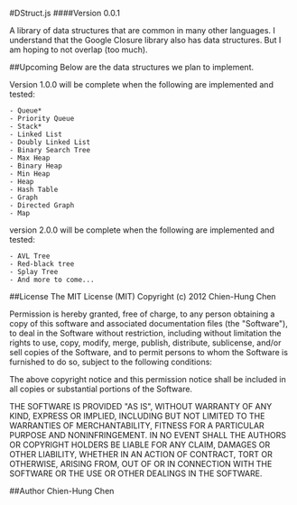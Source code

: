 #DStruct.js
####Version 0.0.1

A library of data structures that are common in many other languages. I understand that the Google Closure library also has data structures. But I am hoping to not overlap (too much).

##Upcoming
Below are the data structures we plan to implement.

Version 1.0.0 will be complete when the following are implemented and tested: 
	
	- Queue*
	- Priority Queue
	- Stack*
	- Linked List
	- Doubly Linked List
	- Binary Search Tree
	- Max Heap
	- Binary Heap
	- Min Heap
	- Heap
	- Hash Table
	- Graph
	- Directed Graph
	- Map
	
version 2.0.0 will be complete when the following are implemented and tested:

	- AVL Tree
	- Red-black tree
	- Splay Tree
	- And more to come...

##License
The MIT License (MIT)
Copyright (c) 2012 Chien-Hung Chen

Permission is hereby granted, free of charge, to any person obtaining a copy of this software and associated documentation files (the "Software"), to deal in the Software without restriction, including without limitation the rights to use, copy, modify, merge, publish, distribute, sublicense, and/or sell copies of the Software, and to permit persons to whom the Software is furnished to do so, subject to the following conditions:

The above copyright notice and this permission notice shall be included in all copies or substantial portions of the Software.

THE SOFTWARE IS PROVIDED "AS IS", WITHOUT WARRANTY OF ANY KIND, EXPRESS OR IMPLIED, INCLUDING BUT NOT LIMITED TO THE WARRANTIES OF MERCHANTABILITY, FITNESS FOR A PARTICULAR PURPOSE AND NONINFRINGEMENT. IN NO EVENT SHALL THE AUTHORS OR COPYRIGHT HOLDERS BE LIABLE FOR ANY CLAIM, DAMAGES OR OTHER LIABILITY, WHETHER IN AN ACTION OF CONTRACT, TORT OR OTHERWISE, ARISING FROM, OUT OF OR IN CONNECTION WITH THE SOFTWARE OR THE USE OR OTHER DEALINGS IN THE SOFTWARE.

##Author
Chien-Hung Chen
